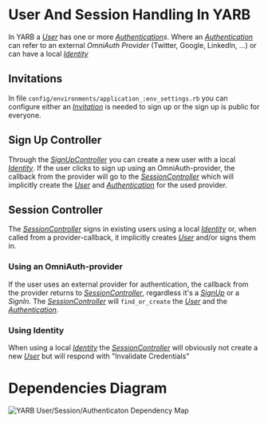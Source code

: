 # User And Session Handling In YARB

In YARB a _[User]_ has one or more _[Authentication]s_. Where an
_[Authentication]_ can refer to an external _OmniAuth Provider_ (Twitter,
Google, LinkedIn, ...) or can have a local _[Identity]_

## Invitations

In file `config/environments/application_:env_settings.rb` you can
configure either an _[Invitation]_ is needed to sign up or the sign up is
public for everyone.

## Sign Up Controller

Through the _[SignUpController]_ you can create a new user with a local
_[Identity]_. If the user clicks to sign up using an OmniAuth-provider,
the callback from the provider will go to the _[SessionController]_ which
will implicitly create the _[User]_ and _[Authentication]_ for the used
provider.

## Session Controller

The _[SessionController]_ signs in existing users using a local _[Identity]_
or, when called from a provider-callback, it implicitly creates _[User]_
and/or signs them in.

### Using an OmniAuth-provider

If the user uses an external provider for authentication, the callback
from the provider returns to _[SessionController]_, regardless it's a
_[SignUp]_ or a _SignIn_. The _[SessionController]_ will `find_or_create`
the _[User]_ and the _[Authentication]_.

### Using Identity

When using a local _[Identity]_ the _[SessionController]_ will obviously
not create a new _[User]_ but will respond with "Invalidate Credentials"

# Dependencies Diagram

![YARB User/Session/Authenticaton Dependency Map](http://dav.iboard.cc/container/yarb/doc/assets/user-and-session.png)


[User]: http://dav.iboard.cc/container/yarb/doc/User.html
[SignUp]: http://dav.iboard.cc/container/yarb/doc/SignUp.html
[Invitation]: http://dav.iboard.cc/container/yarb/doc/SignUpInvitation.html
[SessionController]: http://dav.iboard.cc/container/yarb/doc/SessionController.html
[SignUpController]: http://dav.iboard.cc/container/yarb/doc/SignUpController.html
[Authentication]: http://dav.iboard.cc/container/yarb/doc/Authentication.html
[Identity]: http://dav.iboard.cc/container/yarb/doc/Identity.html
